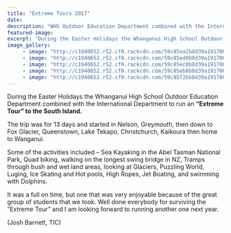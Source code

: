 ```yaml
---
title: "Extreme Tours 2017"
date: 
description: "WHS Outdoor Education Department combined with the International Department to run an “Extreme Tour” to the South Island..."
featured-image: 
excerpt: "During the Easter Holidays the Whanganui High School Outdoor Education Department combined with the International Department to run an “Extreme Tour” to the South Island."
image_gallery:
	 - image: "http://c1940652.r52.cf0.rackcdn.com/59c85ea2b8d39a191700019c/IMG_5530.jpg"
	 - image: "http://c1940652.r52.cf0.rackcdn.com/59c85ed8b8d39a19170001a4/IMG_5772.jpg"
	 - image: "http://c1940652.r52.cf0.rackcdn.com/59c85ec0b8d39a19170001a0/IMG_5571.jpg"
	 - image: "http://c1940652.r52.cf0.rackcdn.com/59c85eb0b8d39a191700019e/IMG_5545.jpg"
	 - image: "http://c1940652.r52.cf0.rackcdn.com/59c85f2bb8d39a19170001a6/IMG_5802.jpg"
---
```


<p>During the Easter Holidays the Whanganui High School Outdoor Education Department combined with the International Department to run an <strong>&ldquo;Extreme Tour&rdquo; to the South Island.</strong></p>
<p>The trip was for 13 days and started in Nelson, Greymouth, then down to Fox Glacier, Queenstown, Lake Tekapo, Christchurch, Kaikoura then home to Wanganui.</p>
<p>Some of the activities included &ndash; Sea Kayaking in the Abel Tasman National Park, Quad biking, walking on the longest swing bridge in NZ, Tramps through bush and wet land areas, looking at Glaciers, Puzzling World, Luging, Ice Skating and Hot pools, High Ropes, Jet Boating, and swimming with Dolphins.</p>
<p>It was a full on time, but one that was very enjoyable because of the great group of students that we took. Well done everybody for surviving the &ldquo;Extreme Tour&rdquo; and I am looking forward to running another one next year.&nbsp;</p>
<p>(Josh Barnett, TIC)</p>

